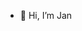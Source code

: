 - 👋 Hi, I’m Jan

<!---
J4nvg/J4nvg is a ✨ special ✨ repository because its `README.md` (this file) appears on your GitHub profile.
You can click the Preview link to take a look at your changes.
--->
